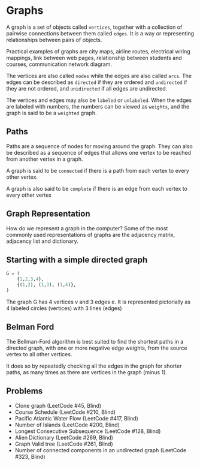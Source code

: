 # Graphs

A graph is a set of objects called `vertices`, together with a collection of pairwise connections between them called `edges`. It is a way or representing relationships between pairs of objects.

Practical examples of graphs are city maps, airline routes, electrical wiring mappings, link between web pages, relationship between students and courses, communication network diagram.

The vertices are also called `nodes` while the edges are also called `arcs`. The edges can be described as `directed` if they are ordered and `undirected` if they are not ordered, and `unidirected` if all edges are undirected.

The vertices and edges may also be `labeled` or `unlabeled`. When the edges are labeled with numbers, the numbers can be viewed as `weights`, and the graph is said to be a `weighted`
graph.

## Paths

Paths are a sequence of nodes for moving around the graph. They can also be described as a sequence of edges that allows
one vertex to be reached from another vertex in a graph.

A graph is said to be `connected` if there is a path from
each vertex to every other vertex.

A graph is also said to be `complete` if there is an edge from each vertex to every other vertex

## Graph Representation

How do we represent a graph in the computer? Some of the most commonly used representations of graphs are the adjacency
matrix, adjacency list and dictionary.

## Starting with a simple directed graph

```python
G = (
    {1,2,3,4},
    {(1,2), (1,3), (1,4)},
)
```

The graph G has 4 vertices v and 3 edges e. It is represented pictorially as 4 labeled circles (vertices) with 3 lines (edges)

## Belman Ford

The Bellman-Ford algorithm is best suited to find the shortest paths in a directed graph, with one or more negative edge weights, from the source vertex to all other vertices.

It does so by repeatedly checking all the edges in the graph for shorter paths, as many times as there are vertices in the graph (minus 1).

## Problems

- Clone graph (LeetCode #45, Blind)
- Course Schedule (LeetCode #210, Blind)
- Pacific Atlantic Water Flow (LeetCode #417, Blind)
- Number of Islands (LeetCode #200, Blind)
- Longest Consecutive Subsequence (LeetCode #128, Blind)
- Alien Dictionary (LeetCode #269, Blind)
- Graph Valid tree (LeetCode #261, Blind)
- Number of connected components in an undirected graph (LeetCode #323, Blind)
